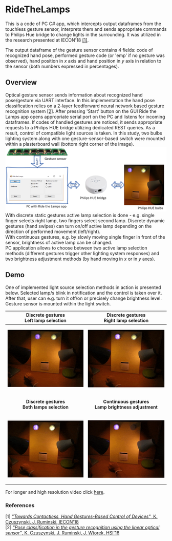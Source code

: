 # RideTheLamps

This is a code of PC C# app, which intercepts output dataframes from the touchless gesture sensor, interprets them and sends appropriate commands to Philips Hue bridge to change lights in the surrounding. It was utilized in the research presented at IECON'18 [[1]](https://ieeexplore.ieee.org/document/8591446).

The output dataframe of the gesture sensor contains 4 fields: code of recognized hand pose, performed gesture code (or 'emp' if no gesture was observed), hand position in _x_ axis and hand position in _y_ axis in relation to the sensor (both numbers expressed in percentages).

## Overview
Optical gesture sensor sends information about recognized hand pose/gesture via UART interface. In this implementation the hand pose classification relies on a 2-layer feedforward neural network based gesture recognition system [[2]](https://ieeexplore.ieee.org/abstract/document/8004989/). After pressing 'Start' button on the GUI Ride the Lamps app opens appropriate serial port on the PC and listens for incoming dataframes. If codes of handled gestures are noticed, it sends appropriate requests to a Philips HUE bridge utilizing dedicated REST queries. As a result, control of compatible light sources is taken. In this study, two bulbs lighting system along with one gesture-sensor-based switch were mounted within a plasterboard wall (bottom right corner of the image).
![Overview image](./sources/schemeRtL2.png)
With discrete static gestures active lamp selection is done - e.g. single finger selects right lamp, two fingers select second lamp. Discrete dynamic gestures (hand swipes) can turn on/off active lamp depending on the direction of performed movement (left/right). </br>
With continuous gestures, e.g. by slowly moving single finger in front of the sensor, brightness of active lamp can be changed.
</br>
PC application allows to choose between two active lamp selection methods (different gestures trigger other lighting system responses) and two brightness adjustment methods (by hand moving in _x_ or in _y_ axes).

## Demo
One of implemented light source selection methods in action is presented below. Selected lamp/s blink in notification and the control is taken over it. After that, user can e.g. turn it off/on or precisely change brightness level. Gesture sensor is mounted within the light switch.

| Discrete gestures </br> Left lamp selection |   Discrete gestures </br> Right lamp selection  |
|----------------|----------------|
| <p align="center"><img src="./sources/Lsel.gif"></p> | <p align="center"><img src="./sources/Rsel.gif"></p>  |
| <p align="center">__Discrete gestures </br> Both lamps selection__</p> |   <p align="center">__Continuous gestures </br> Lamp brightness adjustment__ </p>|
| <p align="center"><img src="./sources/Bsel.gif"></p>  | <p align="center"><img src="./sources/cont.gif"></p>  |  <br>

For longer and high resolution video click [here](https://www.youtube.com/watch?v=f_GUODe9qrs&index=4&list=PL7O2QC3VBSZ2cHDJ8h-QumI3nmG9e7iEM).

### References
[1] [*"Towards Contactless, Hand Gestures-Based Control of Devices"*, K. Czuszynski, J. Ruminski, IECON'18](https://ieeexplore.ieee.org/document/8591446/)  
[2] [*"Pose classification in the gesture recognition using the linear optical sensor"*, K. Czuszynski, J. Ruminski, J. Wtorek, HSI'16](https://ieeexplore.ieee.org/abstract/document/8004989/)
